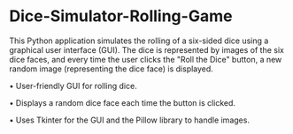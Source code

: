 # Dice-Simulator-Rolling-Game

This Python application simulates the rolling of a six-sided dice using a graphical user interface (GUI). 
The dice is represented by images of the six dice faces, and every time the user clicks the "Roll the Dice" button,
a new random image (representing the dice face) is displayed.

•	User-friendly GUI for rolling dice.

•	Displays a random dice face each time the button is clicked.

•	Uses Tkinter for the GUI and the Pillow library to handle images.


